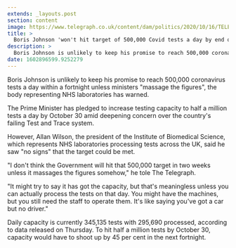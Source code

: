 ```yaml
--- 
extends: _layouts.post 
section: content 
image: https://www.telegraph.co.uk/content/dam/politics/2020/10/16/TELEMMGLPICT000242022250_trans_NvBQzQNjv4BqrrreJMvsDOWkuQbaj06RuyjXnesi8efioxX323393os.jpeg?impolicy=logo-overlay 
title: > 
  Boris Johnson 'won't hit target of 500,000 Covid tests a day by end of month' 
description: > 
  Boris Johnson is unlikely to keep his promise to reach 500,000 coronavirus tests a day within a fortnight unless ministers "massage the figures", the body representing NHS laboratories has warned.The Prime Minister has pledged to increase testing capacity to half a million tests a day by October 30 amid deepening concern over the country's failing Test and Trace system."I don't think the Government will hit that 500,000 target in two weeks unless it massages the figures somehow," he tole The Telegraph."It might try to say it has got the capacity, but that's meaningless unless you can actually process the tests on that day.To hit half a million tests by October 30, capacity would have to shoot up by 45 per cent in the next fortnight. 
date: 1602896599.9252279 
--- 
```

Boris Johnson is unlikely to keep his promise to reach 500,000 coronavirus tests a day within a fortnight unless ministers "massage the figures", the body representing NHS laboratories has warned.

The Prime Minister has pledged to increase testing capacity to half a million tests a day by October 30 amid deepening concern over the country's failing Test and Trace system.

However, Allan Wilson, the president of the Institute of Biomedical Science, which represents NHS laboratories processing tests across the UK, said he saw "no signs" that the target could be met.

"I don't think the Government will hit that 500,000 target in two weeks unless it massages the figures somehow," he tole The Telegraph.

"It might try to say it has got the capacity, but that's meaningless unless you can actually process the tests on that day. You might have the machines, but you still need the staff to operate them. It's like saying you've got a car but no driver."

Daily capacity is currently 345,135 tests with 295,690 processed, according to data released on Thursday. To hit half a million tests by October 30, capacity would have to shoot up by 45 per cent in the next fortnight.